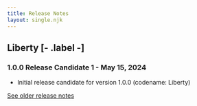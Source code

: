 ```yaml
---
title: Release Notes
layout: single.njk
---
```


## Liberty [- .label -]

### **1.0.0 Release Candidate 1** - May 15, 2024

- Initial release candidate for version 1.0.0 (codename: Liberty)

<a href="/arc/release-notes">See older release notes</a>
